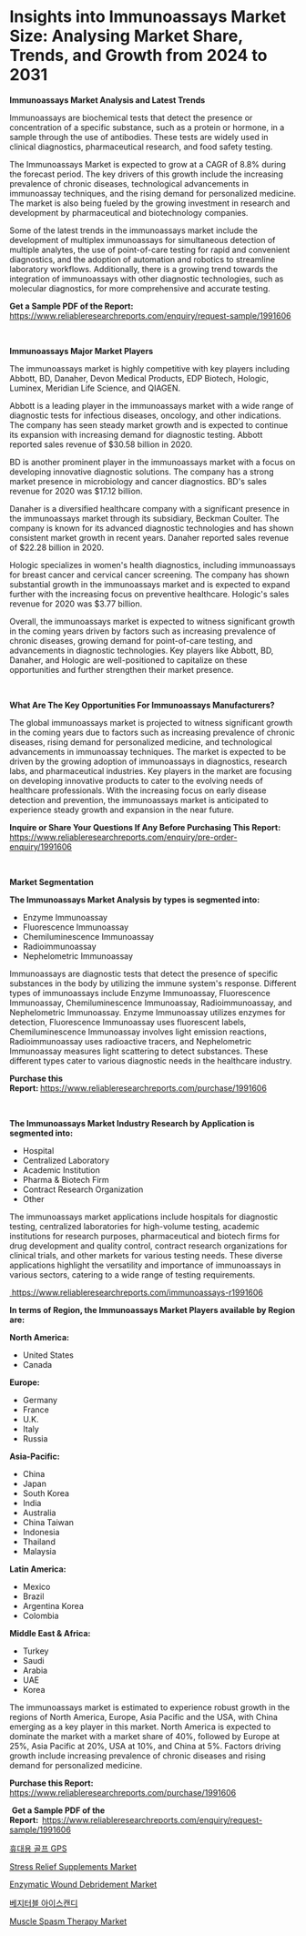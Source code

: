 <p><h1>Insights into Immunoassays Market Size: Analysing Market Share, Trends, and Growth from 2024 to 2031</h1></p><p><strong>Immunoassays Market Analysis and Latest Trends</strong></p>
<p><p>Immunoassays are biochemical tests that detect the presence or concentration of a specific substance, such as a protein or hormone, in a sample through the use of antibodies. These tests are widely used in clinical diagnostics, pharmaceutical research, and food safety testing.</p><p>The Immunoassays Market is expected to grow at a CAGR of 8.8% during the forecast period. The key drivers of this growth include the increasing prevalence of chronic diseases, technological advancements in immunoassay techniques, and the rising demand for personalized medicine. The market is also being fueled by the growing investment in research and development by pharmaceutical and biotechnology companies.</p><p>Some of the latest trends in the immunoassays market include the development of multiplex immunoassays for simultaneous detection of multiple analytes, the use of point-of-care testing for rapid and convenient diagnostics, and the adoption of automation and robotics to streamline laboratory workflows. Additionally, there is a growing trend towards the integration of immunoassays with other diagnostic technologies, such as molecular diagnostics, for more comprehensive and accurate testing.</p></p>
<p><strong>Get a Sample PDF of the Report:&nbsp;</strong> <a href="https://www.reliableresearchreports.com/enquiry/request-sample/1991606">https://www.reliableresearchreports.com/enquiry/request-sample/1991606</a></p>
<p>&nbsp;</p>
<p><strong>Immunoassays Major Market Players</strong></p>
<p><p>The immunoassays market is highly competitive with key players including Abbott, BD, Danaher, Devon Medical Products, EDP Biotech, Hologic, Luminex, Meridian Life Science, and QIAGEN.</p><p>Abbott is a leading player in the immunoassays market with a wide range of diagnostic tests for infectious diseases, oncology, and other indications. The company has seen steady market growth and is expected to continue its expansion with increasing demand for diagnostic testing. Abbott reported sales revenue of $30.58 billion in 2020.</p><p>BD is another prominent player in the immunoassays market with a focus on developing innovative diagnostic solutions. The company has a strong market presence in microbiology and cancer diagnostics. BD's sales revenue for 2020 was $17.12 billion.</p><p>Danaher is a diversified healthcare company with a significant presence in the immunoassays market through its subsidiary, Beckman Coulter. The company is known for its advanced diagnostic technologies and has shown consistent market growth in recent years. Danaher reported sales revenue of $22.28 billion in 2020.</p><p>Hologic specializes in women's health diagnostics, including immunoassays for breast cancer and cervical cancer screening. The company has shown substantial growth in the immunoassays market and is expected to expand further with the increasing focus on preventive healthcare. Hologic's sales revenue for 2020 was $3.77 billion.</p><p>Overall, the immunoassays market is expected to witness significant growth in the coming years driven by factors such as increasing prevalence of chronic diseases, growing demand for point-of-care testing, and advancements in diagnostic technologies. Key players like Abbott, BD, Danaher, and Hologic are well-positioned to capitalize on these opportunities and further strengthen their market presence.</p></p>
<p>&nbsp;</p>
<p><strong>What Are The Key Opportunities For Immunoassays Manufacturers?</strong></p>
<p><p>The global immunoassays market is projected to witness significant growth in the coming years due to factors such as increasing prevalence of chronic diseases, rising demand for personalized medicine, and technological advancements in immunoassay techniques. The market is expected to be driven by the growing adoption of immunoassays in diagnostics, research labs, and pharmaceutical industries. Key players in the market are focusing on developing innovative products to cater to the evolving needs of healthcare professionals. With the increasing focus on early disease detection and prevention, the immunoassays market is anticipated to experience steady growth and expansion in the near future.</p></p>
<p><strong>Inquire or Share Your Questions If Any Before Purchasing This Report:</strong> <a href="https://www.reliableresearchreports.com/enquiry/pre-order-enquiry/1991606">https://www.reliableresearchreports.com/enquiry/pre-order-enquiry/1991606</a></p>
<p>&nbsp;</p>
<p><strong>Market Segmentation</strong></p>
<p><strong>The Immunoassays Market Analysis by types is segmented into:</strong></p>
<p><ul><li>Enzyme Immunoassay</li><li>Fluorescence Immunoassay</li><li>Chemiluminescence Immunoassay</li><li>Radioimmunoassay</li><li>Nephelometric Immunoassay</li></ul></p>
<p><p>Immunoassays are diagnostic tests that detect the presence of specific substances in the body by utilizing the immune system's response. Different types of immunoassays include Enzyme Immunoassay, Fluorescence Immunoassay, Chemiluminescence Immunoassay, Radioimmunoassay, and Nephelometric Immunoassay. Enzyme Immunoassay utilizes enzymes for detection, Fluorescence Immunoassay uses fluorescent labels, Chemiluminescence Immunoassay involves light emission reactions, Radioimmunoassay uses radioactive tracers, and Nephelometric Immunoassay measures light scattering to detect substances. These different types cater to various diagnostic needs in the healthcare industry.</p></p>
<p><strong>Purchase this Report:&nbsp;</strong><a href="https://www.reliableresearchreports.com/purchase/1991606">https://www.reliableresearchreports.com/purchase/1991606</a></p>
<p>&nbsp;</p>
<p><strong>The Immunoassays Market Industry Research by Application is segmented into:</strong></p>
<p><ul><li>Hospital</li><li>Centralized Laboratory</li><li>Academic Institution</li><li>Pharma & Biotech Firm</li><li>Contract Research Organization</li><li>Other</li></ul></p>
<p><p>The immunoassays market applications include hospitals for diagnostic testing, centralized laboratories for high-volume testing, academic institutions for research purposes, pharmaceutical and biotech firms for drug development and quality control, contract research organizations for clinical trials, and other markets for various testing needs. These diverse applications highlight the versatility and importance of immunoassays in various sectors, catering to a wide range of testing requirements.</p></p>
<p><a href="https://www.reliableresearchreports.com/immunoassays-r1991606">&nbsp;https://www.reliableresearchreports.com/immunoassays-r1991606</a></p>
<p><strong>In terms of Region, the Immunoassays Market Players available by Region are:</strong></p>
<p>
    <p> <strong> North America: </strong>
        <ul>
            <li>United States</li>
            <li>Canada</li>
        </ul>
        </p> 
    <p> <strong> Europe: </strong>
        <ul>
            <li>Germany</li>
            <li>France</li>
            <li>U.K.</li>
            <li>Italy</li>
            <li>Russia</li>
        </ul>
        </p> 
    <p> <strong> Asia-Pacific: </strong>
        <ul>
            <li>China</li>
            <li>Japan</li>
            <li>South Korea</li>
            <li>India</li>
            <li>Australia</li>
            <li>China Taiwan</li>
            <li>Indonesia</li>
            <li>Thailand</li>
            <li>Malaysia</li>
        </ul>
        </p> 
    <p> <strong> Latin America: </strong>
        <ul>
            <li>Mexico</li>
            <li>Brazil</li>
            <li>Argentina Korea</li>
            <li>Colombia</li>
        </ul>
        </p> 
    <p> <strong> Middle East & Africa: </strong>
        <ul>
            <li>Turkey</li>
            <li>Saudi</li>
            <li>Arabia</li>
            <li>UAE</li>
            <li>Korea</li>
        </ul>
    </p>
    </p>
<p><p>The immunoassays market is estimated to experience robust growth in the regions of North America, Europe, Asia Pacific and the USA, with China emerging as a key player in this market. North America is expected to dominate the market with a market share of 40%, followed by Europe at 25%, Asia Pacific at 20%, USA at 10%, and China at 5%. Factors driving growth include increasing prevalence of chronic diseases and rising demand for personalized medicine.</p></p>
<p><strong>Purchase this Report: </strong><a href="https://www.reliableresearchreports.com/purchase/1991606">https://www.reliableresearchreports.com/purchase/1991606</a></p>
<p>&nbsp;<strong>Get a Sample PDF of the Report:&nbsp;&nbsp;</strong><a href="https://www.reliableresearchreports.com/enquiry/request-sample/1991606">https://www.reliableresearchreports.com/enquiry/request-sample/1991606</a></p>
<p><strong></strong></p>
<p><p><a href="https://github.com/mofijurk071/Market-Research-Report-List-2/blob/main/553202373182.md">휴대용 골프 GPS</a></p><p><a href="https://github.com/AlysaLedner2023/Market-Research-Report-List-2/blob/main/stress-relief-supplements-market.md">Stress Relief Supplements Market</a></p><p><a href="https://github.com/Sherrillcrooksxa8i18ucf2m/Market-Research-Report-List-3/blob/main/enzymatic-wound-debridement-market.md">Enzymatic Wound Debridement Market</a></p><p><a href="https://github.com/alfitoms13/Market-Research-Report-List-2/blob/main/207099373181.md">베지터블 아이스캔디</a></p><p><a href="https://github.com/derrinmiltonellis35gcl/Market-Research-Report-List-4/blob/main/muscle-spasm-therapy-market.md">Muscle Spasm Therapy Market</a></p></p>